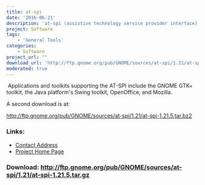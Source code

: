 ```yaml
---
title: at-spi
date: '2016-06-21'
description: 'at-spi (assistive technology service provider interface) is the primary assistive technology infrastructure for the Solaris and Linux operating environments.'
project: Software
tags:
    - 'General Tools'
categories:
    - Software
project_url: ""
download_url: 'http://ftp.gnome.org/pub/GNOME/sources/at-spi/1.21/at-spi-1.21.5.tar.gz'
moderated: true
---
```

 Applications and toolkits supporting the AT-SPI include the GNOME GTK+ toolkit, the Java platform's Swing toolkit, OpenOffice, and Mozilla.

A second download is at:

<a href="">http://ftp.gnome.org/pub/GNOME/sources/at-spi/1.21/at-spi-1.21.5.tar.bz2</a>

### Links:
- <a href="mailto:Li.Yuan@Sun.COM">Contact Address</a>
- <a href="http://developer.gnome.org/projects/gap/">Project Home Page</a>

### Download: http://ftp.gnome.org/pub/GNOME/sources/at-spi/1.21/at-spi-1.21.5.tar.gz 